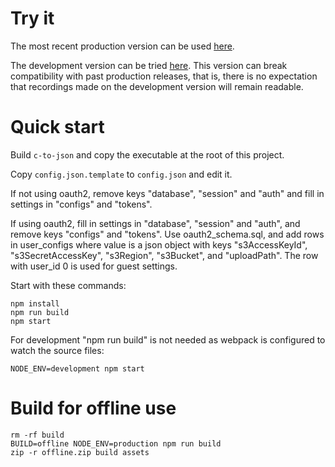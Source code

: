 
# Try it

The most recent production version can be used
[here](https://codecast.france-ioi.org/v5/).

The development version can be tried
[here](https://codecast.france-ioi.org/next/).
This version can break compatibility with past production releases, that
is, there is no expectation that recordings made on the development
version will remain readable.

# Quick start

Build `c-to-json` and copy the executable at the root of this project.

Copy `config.json.template` to `config.json` and edit it.

If not using oauth2, remove keys "database", "session" and "auth" and
fill in settings in "configs" and "tokens".

If using oauth2, fill in settings in "database", "session" and "auth",
and remove keys "configs" and "tokens".  Use oauth2_schema.sql, and
add rows in user_configs where value is a json object with keys
"s3AccessKeyId", "s3SecretAccessKey", "s3Region", "s3Bucket", and
"uploadPath".  The row with user_id 0 is used for guest settings.

Start with these commands:

    npm install
    npm run build
    npm start

For development "npm run build" is not needed as webpack is configured
to watch the source files:

    NODE_ENV=development npm start

# Build for offline use

    rm -rf build
    BUILD=offline NODE_ENV=production npm run build
    zip -r offline.zip build assets
